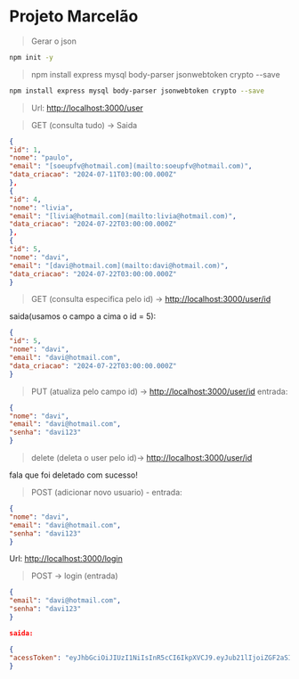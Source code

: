# Projeto Marcelão

> Gerar o json
> 

```bash
npm init -y 
```

> npm install express mysql body-parser jsonwebtoken crypto --save
> 

```bash
npm install express mysql body-parser jsonwebtoken crypto --save 
```

> Url: [http://localhost:3000/user](http://localhost:3000/user)
> 

> GET (consulta tudo) → Saida
> 

```json
{
"id": 1,
"nome": "paulo",
"email": "[soeupfv@hotmail.com](mailto:soeupfv@hotmail.com)",
"data_criacao": "2024-07-11T03:00:00.000Z"
},
{
"id": 4,
"nome": "livia",
"email": "[livia@hotmail.com](mailto:livia@hotmail.com)",
"data_criacao": "2024-07-22T03:00:00.000Z"
},
{
"id": 5,
"nome": "davi",
"email": "[davi@hotmail.com](mailto:davi@hotmail.com)",
"data_criacao": "2024-07-22T03:00:00.000Z"
}
```

> GET (consulta especifica pelo id) → [http://localhost:3000/user/id](http://localhost:3000/user/id)
> 

saida(usamos o campo a cima o id = 5):

```json
{
"id": 5,
"nome": "davi",
"email": "davi@hotmail.com",
"data_criacao": "2024-07-22T03:00:00.000Z"
}

```

> PUT (atualiza  pelo campo id) → [http://localhost:3000/user/id](http://localhost:3000/user/id)  entrada:
> 

```json
{
"nome": "davi",
"email": "davi@hotmail.com",
"senha": "davi123"
}
```

> delete (deleta o user pelo id)→ [http://localhost:3000/user/id](http://localhost:3000/user/id)
> 

fala que foi deletado com sucesso!

> POST (adicionar novo usuario) - entrada:
> 

```json
{
"nome": "davi",
"email": "davi@hotmail.com",
"senha": "davi123"
}
```

Url: [http://localhost:3000/login](http://localhost:3000/login)

> POST → login (entrada)
> 

```json
{
"email": "davi@hotmail.com",
"senha": "davi123"
}

saida:

{
"acessToken": "eyJhbGciOiJIUzI1NiIsInR5cCI6IkpXVCJ9.eyJub21lIjoiZGF2aSIsImVtYWlsIjoiZGF2aUBob3RtYWlsLmNvbSIsImlhdCI6MTcyMTcwMTU3MiwiZXhwIjoxNzIxNzAzNTcyfQ.fCctAqKbuY2B8JCWiIeNIxjjVKGC0PK_137li5YCT04"
}
```